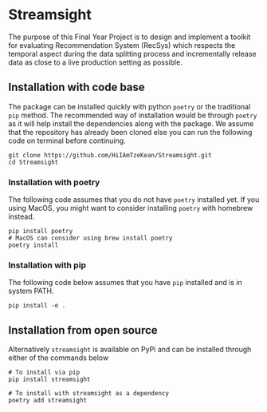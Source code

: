 # Streamsight

The purpose of this Final Year Project is to design and implement a toolkit for
evaluating Recommendation System (RecSys) which respects the temporal aspect
during the data splitting process and incrementally release data as close
to a live production setting as possible.

## Installation with code base

The package can be installed quickly with python `poetry` or the traditional `pip`
method. The recommended way of installation would be through `poetry` as it will
help install the dependencies along with the package. We assume that the repository
has already been cloned else you can run the following code on terminal before
continuing.

```shell
git clone https://github.com/HiIAmTzeKean/Streamsight.git
cd Streamsight
```

### Installation with poetry

The following code assumes that you do not have `poetry` installed yet. If you
using MacOS, you might want to consider installing `poetry` with homebrew instead.

```shell
pip install poetry
# MacOS can consider using brew install poetry
poetry install
```

### Installation with pip

The following code below assumes that you have `pip` installed and is in system
PATH.

```shell
pip install -e .
```

## Installation from open source

Alternatively `streamsight` is available on PyPi and can be installed through
either of the commands below

```shell
# To install via pip
pip install streamsight

# To install with streamsight as a dependency
poetry add streamsight
```